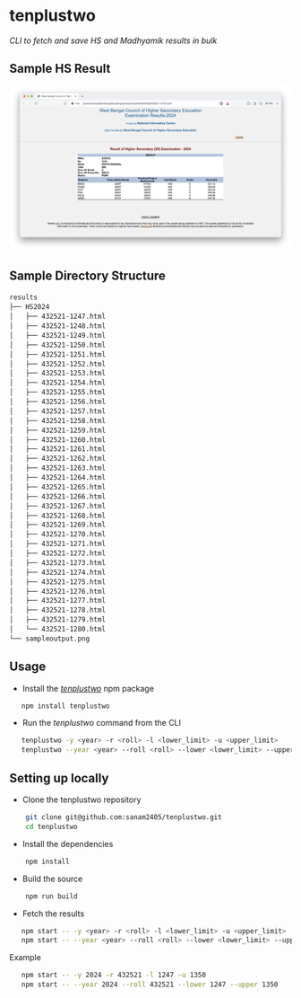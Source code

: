 # tenplustwo

_CLI to fetch and save HS and Madhyamik results in bulk_

## Sample HS Result

![](results/sampleoutput.png)

## Sample Directory Structure

```bash
results
├── HS2024
│   ├── 432521-1247.html
│   ├── 432521-1248.html
│   ├── 432521-1249.html
│   ├── 432521-1250.html
│   ├── 432521-1251.html
│   ├── 432521-1252.html
│   ├── 432521-1253.html
│   ├── 432521-1254.html
│   ├── 432521-1255.html
│   ├── 432521-1256.html
│   ├── 432521-1257.html
│   ├── 432521-1258.html
│   ├── 432521-1259.html
│   ├── 432521-1260.html
│   ├── 432521-1261.html
│   ├── 432521-1262.html
│   ├── 432521-1263.html
│   ├── 432521-1264.html
│   ├── 432521-1265.html
│   ├── 432521-1266.html
│   ├── 432521-1267.html
│   ├── 432521-1268.html
│   ├── 432521-1269.html
│   ├── 432521-1270.html
│   ├── 432521-1271.html
│   ├── 432521-1272.html
│   ├── 432521-1273.html
│   ├── 432521-1274.html
│   ├── 432521-1275.html
│   ├── 432521-1276.html
│   ├── 432521-1277.html
│   ├── 432521-1278.html
│   ├── 432521-1279.html
│   └── 432521-1280.html
└── sampleoutput.png
```

## Usage

- Install the _[tenplustwo](https://www.npmjs.com/package/tenplustwo)_ npm package

```bash
   npm install tenplustwo
```

- Run the _tenplustwo_ command from the CLI

```bash
   tenplustwo -y <year> -r <roll> -l <lower_limit> -u <upper_limit>
   tenplustwo --year <year> --roll <roll> --lower <lower_limit> --upper <upper_limit>
```

## Setting up locally

- Clone the tenplustwo repository

```bash
    git clone git@github.com:sanam2405/tenplustwo.git
    cd tenplustwo
```

- Install the dependencies

```bash
    npm install
```

- Build the source

```bash
    npm run build
```

- Fetch the results

```bash
   npm start -- -y <year> -r <roll> -l <lower_limit> -u <upper_limit>
   npm start -- --year <year> --roll <roll> --lower <lower_limit> --upper <upper_limit>
```

Example

```bash
   npm start -- -y 2024 -r 432521 -l 1247 -u 1350
   npm start -- --year 2024 --roll 432521 --lower 1247 --upper 1350
```

